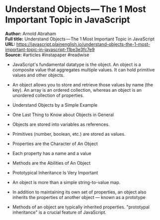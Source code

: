 # Understand Objects — The 1 Most Important Topic in JavaScript

**Author:** Arnold Abraham  
**Full title:** Understand Objects — The 1 Most Important Topic in JavaScript  
**URL:** https://javascript.plainenglish.io/understand-objects-the-1-most-important-topic-in-javascript-11be3e3fc7e9  
**Source:** #articles #instapaper #readwise

- JavaScript's fundamental datatype is the object. An object is a composite value that aggregates multiple values. It can hold primitive values and other objects. 
   
- An object allows you to store and retrieve those values by name (the key). An array is an ordered collection, whereas an object is an unordered collection of properties. 
   
- Understand Objects by a Simple Example 
   
- One Last Thing to Know about Objects in General 
   
- Objects are stored into variables as references. 
   
- Primitives (number, boolean, etc.) are stored as values. 
   
- Properties are the Character of An Object 
   
- Each property has a name and a value 
   
- Methods are the Abilities of An Object 
   
- Prototypical Inheritance Is Very Important 
   
- An object is more than a simple string-to-value map. 
   
- In addition to maintaining its own set of properties, an object also inherits the properties of another object — known as a prototype 
   
- Methods of an object are typically inherited properties. "prototypal inheritance" is a crucial feature of JavaScript. 
   
